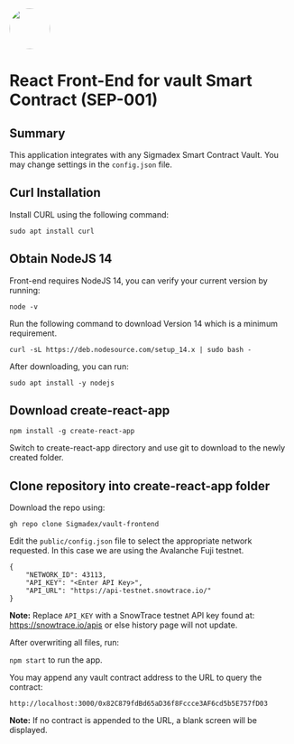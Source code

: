 <img src="https://user-images.githubusercontent.com/33762147/155625647-55c69f06-e0ea-44a8-a425-7aa086c329c5.png" style="border-radius:50%;width:72px;">

# React Front-End for vault Smart Contract (SEP-001)

## Summary

This application integrates with any Sigmadex Smart Contract Vault. You may change settings in the `config.json` file.

## Curl Installation

Install CURL using the following command:

``sudo apt install curl``

## Obtain NodeJS 14

Front-end requires NodeJS 14, you can verify your current version by running:

``node -v``

Run the following command to download Version 14 which is a minimum requirement.

``curl -sL https://deb.nodesource.com/setup_14.x | sudo bash -``

After downloading, you can run:

``sudo apt install -y nodejs``

## Download create-react-app

``npm install -g create-react-app``

Switch to create-react-app directory and use git to download to the newly created folder.

## Clone repository into create-react-app folder

Download the repo using:

``gh repo clone Sigmadex/vault-frontend``

Edit the `public/config.json` file to select the appropriate network requested. In this case we are using the Avalanche Fuji testnet.

```
{
    "NETWORK_ID": 43113,
    "API_KEY": "<Enter API Key>",
    "API_URL": "https://api-testnet.snowtrace.io/"
}
```
**Note:** Replace ``API_KEY`` with a SnowTrace testnet API key found at: https://snowtrace.io/apis or else history page will not update.

After overwriting all files, run:

``npm start`` to run the app.

You may append any vault contract address to the URL to query the contract:

``http://localhost:3000/0x82C879fdBd65aD36f8Fccce3AF6cd5b5E757fD03``

**Note:** If no contract is appended to the URL, a blank screen will be displayed.
